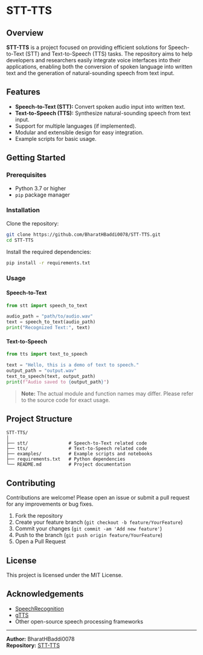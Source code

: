 # STT-TTS

## Overview

**STT-TTS** is a project focused on providing efficient solutions for Speech-to-Text (STT) and Text-to-Speech (TTS) tasks. The repository aims to help developers and researchers easily integrate voice interfaces into their applications, enabling both the conversion of spoken language into written text and the generation of natural-sounding speech from text input.

## Features

- **Speech-to-Text (STT):** Convert spoken audio input into written text.
- **Text-to-Speech (TTS):** Synthesize natural-sounding speech from text input.
- Support for multiple languages (if implemented).
- Modular and extensible design for easy integration.
- Example scripts for basic usage.

## Getting Started

### Prerequisites

- Python 3.7 or higher
- `pip` package manager

### Installation

Clone the repository:
```bash
git clone https://github.com/BharatHBaddi0078/STT-TTS.git
cd STT-TTS
```

Install the required dependencies:
```bash
pip install -r requirements.txt
```

### Usage

#### Speech-to-Text

```python
from stt import speech_to_text

audio_path = "path/to/audio.wav"
text = speech_to_text(audio_path)
print("Recognized Text:", text)
```

#### Text-to-Speech

```python
from tts import text_to_speech

text = "Hello, this is a demo of text to speech."
output_path = "output.wav"
text_to_speech(text, output_path)
print(f"Audio saved to {output_path}")
```

> **Note:** The actual module and function names may differ. Please refer to the source code for exact usage.

## Project Structure

```
STT-TTS/
│
├── stt/               # Speech-to-Text related code
├── tts/               # Text-to-Speech related code
├── examples/          # Example scripts and notebooks
├── requirements.txt   # Python dependencies
└── README.md          # Project documentation
```

## Contributing

Contributions are welcome! Please open an issue or submit a pull request for any improvements or bug fixes.

1. Fork the repository
2. Create your feature branch (`git checkout -b feature/YourFeature`)
3. Commit your changes (`git commit -am 'Add new feature'`)
4. Push to the branch (`git push origin feature/YourFeature`)
5. Open a Pull Request

## License

This project is licensed under the MIT License.

## Acknowledgements

- [SpeechRecognition](https://pypi.org/project/SpeechRecognition/)
- [gTTS](https://pypi.org/project/gTTS/)
- Other open-source speech processing frameworks

---

**Author:** BharatHBaddi0078  
**Repository:** [STT-TTS](https://github.com/BharatHBaddi0078/STT-TTS)
